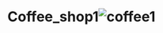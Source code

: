 # Coffee_shop1![coffee1](https://github.com/priya21181/Coffee_shop1/assets/160381498/d6e1bd83-8c1a-47c1-884c-10fffb535a02)
